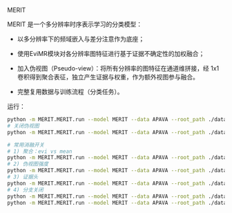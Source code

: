 MERIT

MERIT 是一个多分辨率时序表示学习的分类模型：
- 以多分辨率下的频域嵌入与差分注意作为底座；


- 使用EviMR模块对各分辨率图特征进行基于证据不确定性的加权融合；
- 加入伪视图（Pseudo-view）：将所有分辨率的图特征在通道维拼接，经 1x1 卷积得到聚合表征，独立产生证据与权重，作为额外视图参与融合。
- 完整复用数据与训练流程（分类任务）。

运行：
```bash
python -m MERIT.MERIT.run --model MERIT --data APAVA --root_path ./dataset/APAVA
# 关闭伪视图
python -m MERIT.MERIT.run --model MERIT --data APAVA --root_path ./dataset/APAVA --no_pseudo

# 常用消融开关
# 1) 聚合：evi vs mean
python -m MERIT.MERIT.run --model MERIT --data APAVA --root_path ./dataset/APAVA --agg mean
# 2) 伪视图强度
python -m MERIT.MERIT.run --model MERIT --data APAVA --root_path ./dataset/APAVA --lambda_pseudo 0.7
# 3) 证据头
python -m MERIT.MERIT.run --model MERIT --data APAVA --root_path ./dataset/APAVA --evidence_act relu --evidence_dropout 0.1
# 4) 分支关闭
python -m MERIT.MERIT.run --model MERIT --data APAVA --root_path ./dataset/APAVA --no_freq
python -m MERIT.MERIT.run --model MERIT --data APAVA --root_path ./dataset/APAVA --no_diff
```

